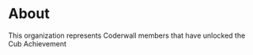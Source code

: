 About
=====

This organization represents Coderwall members that have unlocked the Cub Achievement  